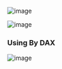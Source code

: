 
![image](https://github.com/user-attachments/assets/a5da58fb-4cc2-467a-b7c1-a794d2fa96a0)

![image](https://github.com/user-attachments/assets/ea8860c6-2828-47c2-a118-11469737c6a7)

### Using By DAX

![image](https://github.com/user-attachments/assets/7be360cf-cb08-447e-9bf1-e2a8491a55b8)

